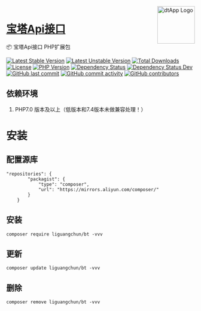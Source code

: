 <img align="right" width="100" src="https://cdn.oss.liguangchun.cn/04/999e9f2f06d396968eacc10ce9bc8a.png" alt="dtApp Logo"/>

<h1 align="left"><a href="https://www.dtapp.net/">宝塔Api接口</a></h1>

📦 宝塔Api接口 PHP扩展包

[![Latest Stable Version](https://poser.pugx.org/liguangchun/bt/v/stable)](https://packagist.org/packages/liguangchun/bt) 
[![Latest Unstable Version](https://poser.pugx.org/liguangchun/bt/v/unstable)](https://packagist.org/packages/liguangchun/bt) 
[![Total Downloads](https://poser.pugx.org/liguangchun/bt/downloads)](https://packagist.org/packages/liguangchun/bt) 
[![License](https://poser.pugx.org/liguangchun/bt/license)](https://packagist.org/packages/liguangchun/bt)
[![PHP Version](https://img.shields.io/badge/php-%3E%3D7.0-8892BF.svg)](https://packagist.org/packages/GC0202/bt)
[![Dependency Status](https://david-dm.org/GC0202/bt.svg)](https://david-dm.org/GC0202/bt)
[![Dependency Status Dev](https://david-dm.org/GC0202/bt/dev-status.svg)](https://david-dm.org/GC0202/bt?type=dev)
[![GitHub last commit](https://img.shields.io/github/last-commit/GC0202/bt?logo=github)](https://github.com/GC0202/bt/commits)
[![GitHub commit activity](https://img.shields.io/github/commit-activity/m/GC0202/bt)](https://github.com/GC0202/bt/commits)
[![GitHub contributors](https://img.shields.io/github/contributors/GC0202/bt?logo=github&label=developers)](https://github.com/GC0202/bt/graphs/contributors)


## 依赖环境

1. PHP7.0 版本及以上（低版本和7.4版本未做兼容处理！）


# 安装
## 配置源库

```text
"repositories": {
        "packagist": {
            "type": "composer",
            "url": "https://mirrors.aliyun.com/composer/"
        }
    }
```

## 安装

```text
composer require liguangchun/bt -vvv
```

## 更新

```text
composer update liguangchun/bt -vvv
```

## 删除

```text
composer remove liguangchun/bt -vvv
```
